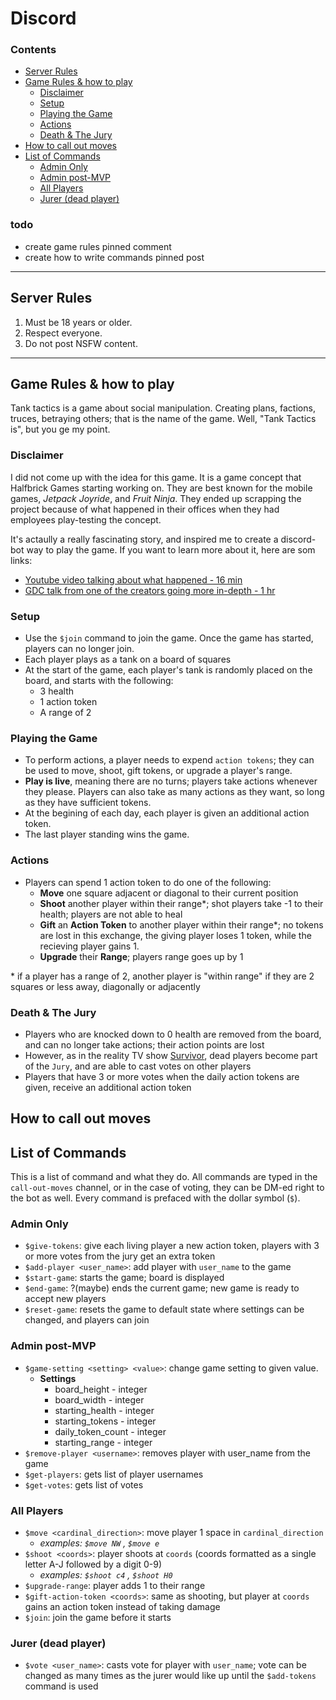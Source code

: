 # Discord <!-- omit in toc -->
### Contents
- [Server Rules](#server-rules)
- [Game Rules & how to play](#game-rules--how-to-play)
  - [Disclaimer](#disclaimer)
  - [Setup](#setup)
  - [Playing the Game](#playing-the-game)
  - [Actions](#actions)
  - [Death & The Jury](#death--the-jury)
- [How to call out moves](#how-to-call-out-moves)
- [List of Commands](#list-of-commands)
  - [Admin Only](#admin-only)
  - [Admin post-MVP](#admin-post-mvp)
  - [All Players](#all-players)
  - [Jurer (dead player)](#jurer-dead-player)

### todo
- create game rules pinned comment
- create how to write commands pinned post

---

## Server Rules
1. Must be 18 years or older.
2. Respect everyone.
3. Do not post NSFW content.

---

## Game Rules & how to play
Tank tactics is a game about social manipulation. Creating plans, factions, truces, betraying others; that is the name of the game. Well, "Tank Tactics is", but you ge my point.

### Disclaimer
I did not come up with the idea for this game. It is a game concept that Halfbrick Games starting working on. They are best known for the mobile games, *Jetpack Joyride*, and *Fruit Ninja*. They ended up scrapping the project because of what happened in their offices when they had employees play-testing the concept.

It's actaully a really fascinating story, and inspired me to create a discord-bot way to play the game. If you want to learn more about it, here are som links:
- [Youtube video talking about what happened - 16 min](https://www.youtube.com/watch?v=aOYbR-Q_4Hs&t=615s&ab_channel=PeopleMakeGames)
- [GDC talk from one of the creators going more in-depth - 1 hr]()

### Setup
- Use the `$join` command to join the game. Once the game has started, players can no longer join.
- Each player plays as a tank on a board of squares
- At the start of the game, each player's tank is randomly placed on the board, and starts with the following:
  - 3 health
  - 1 action token
  - A range of 2
### Playing the Game
- To perform actions, a player needs to expend `action tokens`; they can be used to move, shoot, gift tokens, or upgrade a player's range.
- **Play is live**, meaning there are no turns; players take actions whenever they please. Players can also take as many actions as they want, so long as they have sufficient tokens.
- At the begining of each day, each player is given an additional action token.
- The last player standing wins the game.
### Actions
- Players can spend 1 action token to do one of the following:
  - **Move** one square adjacent or diagonal to their current position
  - **Shoot** another player within their range*; shot players take -1 to their health; players are not able to heal
  - **Gift** an **Action Token** to another player within their range*; no tokens are lost in this exchange, the giving player loses 1 token, while the recieving player gains 1.
  - **Upgrade** their **Range**; players range goes up by 1

\* if a player has a range of 2, another player is "within range" if they are 2 squares or less away, diagonally or adjacently
### Death & The Jury
- Players who are knocked down to 0 health are removed from the board, and can no longer take actions; their action points are lost
- However, as in the reality TV show [Survivor](https://en.wikipedia.org/wiki/Survivor_(American_TV_series)#Format_and_rules), dead players become part of the `Jury`, and are able to cast votes on other players
- Players that have 3 or more votes when the daily action tokens are given, receive an additional action token

## How to call out moves


## List of Commands
This is a list of command and what they do. All commands are typed in the `call-out-moves` channel, or in the case of voting, they can be DM-ed right to the bot as well. Every command is prefaced with the dollar symbol (`$`).
### Admin Only
- `$give-tokens`: give each living player a new action token, players with 3 or more votes from the jury get an extra token
- `$add-player <user_name>`: add player with `user_name` to the game
- `$start-game`: starts the game; board is displayed
- `$end-game`: ?(maybe) ends the current game; new game is ready to accept new players
- `$reset-game`: resets the game to default state where settings can be changed, and players can join
### Admin post-MVP
- `$game-setting <setting> <value>`: change game setting to given value.
    - **Settings**
        - board_height - integer
        - board_width - integer
        - starting_health - integer
        - starting_tokens - integer
        - daily_token_count - integer
        - starting_range - integer
- `$remove-player <username>`: removes player with user_name from the game
- `$get-players`: gets list of player usernames
- `$get-votes`: gets list of votes
### All Players
- `$move <cardinal_direction>`: move player 1 space in `cardinal_direction`
    - *examples: `$move NW` , `$move e`*
- `$shoot <coords>`: player shoots at `coords` (coords formatted as a single letter A-J followed by a digit 0-9)
    - *examples: `$shoot c4` , `$shoot H0`*
- `$upgrade-range`: player adds 1 to their range
- `$gift-action-token <coords>`: same as shooting, but player at `coords` gains an action token instead of taking damage
- `$join`: join the game before it starts
### Jurer (dead player)
- `$vote <user_name>`: casts vote for player with `user_name`; vote can be changed as many times as the jurer would like up until the `$add-tokens` command is used
